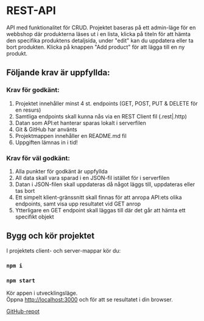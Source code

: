 # REST-API

API med funktionalitet för CRUD. Projektet baseras på ett admin-läge för en webbshop där produkterna läses ut i en lista, klicka på titeln för att hämta den specifika produktens detaljsida, under "edit" kan du uppdatera eller ta bort produkten. Klicka på knappen "Add product" för att lägga till en ny produkt.

## Följande krav är uppfyllda:

### Krav för godkänt:
1. Projektet innehåller minst 4 st. endpoints (GET, POST, PUT & DELETE för en resurs)
2. Samtliga endpoints skall kunna nås via en REST Client fil (.rest|.http)
3. Datan som API:et hanterar sparas lokalt i serverfilen
4. Git & GitHub har använts
5. Projektmappen innehåller en README.md fil
6. Uppgiften lämnas in i tid!

### Krav för väl godkänt:
1. Alla punkter för godkänt är uppfyllda
2. All data skall vara sparad i en JSON-fil istället för i serverfilen
3. Datan i JSON-filen skall uppdateras då något läggs till, uppdateras eller tas bort
4. Ett simpelt klient-gränssnitt skall finnas för att anropa API:ets olika endpoints, samt
visa upp resultatet vid GET anrop
5. Ytterligare en GET endpoint skall läggas till där det går att hämta ett specifikt objekt


## Bygg och kör projektet

I projektets client- och server-mappar kör du:

### `npm i`
### `npm start`

Kör appen i utvecklingsläge.\
Öppna [http://localhost:3000](http://localhost:3000) och för att se resultatet i din browser.

[GitHub-repot](https://github.com/stonetwix/rest-api)
